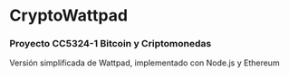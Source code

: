 # CryptoWattpad
### Proyecto CC5324-1 Bitcoin y Criptomonedas
Versión simplificada de Wattpad, implementado con Node.js y Ethereum
